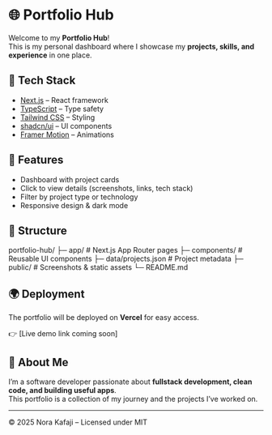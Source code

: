 # 🌐 Portfolio Hub

Welcome to my **Portfolio Hub**!  
This is my personal dashboard where I showcase my **projects, skills, and experience** in one place.

## 🚀 Tech Stack

- [Next.js](https://nextjs.org/) – React framework
- [TypeScript](https://www.typescriptlang.org/) – Type safety
- [Tailwind CSS](https://tailwindcss.com/) – Styling
- [shadcn/ui](https://ui.shadcn.com/) – UI components
- [Framer Motion](https://www.framer.com/motion/) – Animations

## 📖 Features

- Dashboard with project cards
- Click to view details (screenshots, links, tech stack)
- Filter by project type or technology
- Responsive design & dark mode

## 📂 Structure

portfolio-hub/
├─ app/ # Next.js App Router pages
├─ components/ # Reusable UI components
├─ data/projects.json # Project metadata
├─ public/ # Screenshots & static assets
└─ README.md

## 🌍 Deployment

The portfolio will be deployed on **Vercel** for easy access.

👉 [Live demo link coming soon]

## 🧑 About Me

I’m a software developer passionate about **fullstack development, clean code, and building useful apps**.  
This portfolio is a collection of my journey and the projects I’ve worked on.

---

© 2025 Nora Kafaji – Licensed under MIT
